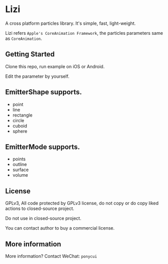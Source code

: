 # Lizi

A cross platform particles library. It's simple, fast, light-weight.

Lizi refers `Apple's CoreAnimation Framework`, the particles parameters same as `CoreAnimation`.

## Getting Started
 
Clone this repo, run example on iOS or Android.

Edit the parameter by yourself.

## EmitterShape supports.

- point
- line
- rectangle
- circle
- cuboid
- sphere

## EmitterMode supports.

- points
- outline
- surface
- volume

## License

GPLv3, All code protected by GPLv3 license, do not copy or do copy liked actions to closed-source project.

Do not use in closed-source project.

You can contact author to buy a commercial license.

## More information

More information? Contact WeChat: `ponycui`
